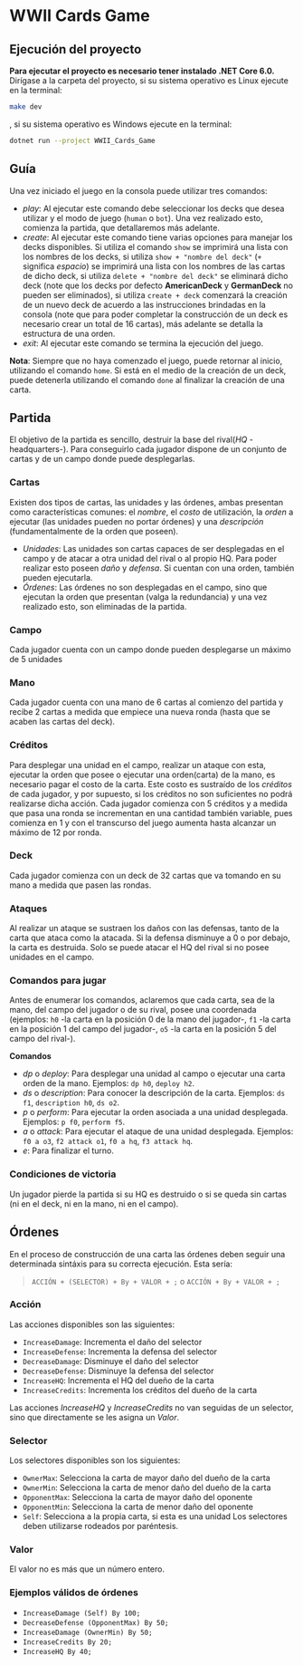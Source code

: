 # WWII Cards Game

## Ejecución del proyecto
**Para ejecutar el proyecto es necesario tener instalado .NET Core 6.0.**
Dirígase a la carpeta del proyecto, si su sistema operativo es Linux ejecute en la terminal:

```bash
make dev
```

, si su sistema operativo es Windows ejecute en la terminal:

```bash
dotnet run --project WWII_Cards_Game
```

## Guía
Una vez iniciado el juego en la consola puede utilizar tres comandos:

- *play*: Al ejecutar este comando debe seleccionar los decks que desea utilizar y el modo de juego (`human` o `bot`). Una vez realizado esto, comienza la partida, que detallaremos más adelante.
- *create*: Al ejecutar este comando tiene varias opciones para manejar los decks disponibles. Si utiliza el comando `show` se imprimirá una lista con los nombres de los decks, si utiliza `show + "nombre del deck"` (`+` significa *espacio*) se imprimirá una lista con los nombres de las cartas de dicho deck, si utiliza `delete + "nombre del deck"` se eliminará dicho deck (note que los decks por defecto **AmericanDeck** y **GermanDeck** no pueden ser eliminados), si utiliza `create + deck` comenzará la creación de un nuevo deck de acuerdo a las instrucciones brindadas en la consola (note que para poder completar la construcción de un deck es necesario crear un total de 16 cartas), más adelante se detalla la estructura de una orden.
- *exit*: Al ejecutar este comando se termina la ejecución del juego.

**Nota**: Siempre que no haya comenzado el juego, puede retornar al inicio, utilizando el comando `home`. Si está en el medio de la creación de un deck, puede detenerla utilizando el comando `done` al finalizar la creación de una carta.

## Partida
El objetivo de la partida es sencillo, destruir la base del rival(*HQ* -headquarters-). Para conseguirlo cada jugador dispone de un conjunto de cartas y de un campo donde puede desplegarlas.

### Cartas
Existen dos tipos de cartas, las unidades y las órdenes, ambas presentan como características comunes: el *nombre*, el *costo* de utilización, la *orden* a ejecutar (las unidades pueden no portar órdenes) y una *descripción* (fundamentalmente de la orden que poseen).
- *Unidades*: Las unidades son cartas capaces de ser desplegadas en el campo y de atacar a otra unidad del rival o al propio HQ. Para poder realizar esto poseen *daño* y *defensa*. Si cuentan con una orden, también pueden ejecutarla.
- *Órdenes*: Las órdenes no son desplegadas en el campo, sino que ejecutan la orden que presentan (valga la redundancia) y una vez realizado esto, son eliminadas de la partida.

### Campo
Cada jugador cuenta con un campo donde pueden desplegarse un máximo de 5 unidades

### Mano
Cada jugador cuenta con una mano de 6 cartas al comienzo del partida y recibe 2 cartas a medida que empiece una nueva ronda (hasta que se acaben las cartas del deck).

### Créditos
Para desplegar una unidad en el campo, realizar un ataque con esta, ejecutar la orden que posee o ejecutar una orden(carta) de la mano, es necesario pagar el costo de la carta. Este costo es sustraído de los *créditos* de cada jugador, y por supuesto, si los créditos no son suficientes no podrá realizarse dicha acción.
Cada jugador comienza con 5 créditos y a medida que pasa una ronda se incrementan en una cantidad también variable, pues comienza en 1 y con el transcurso del juego aumenta hasta alcanzar un máximo de 12 por ronda.

### Deck
Cada jugador comienza con un deck de 32 cartas que va tomando en su mano a medida que pasen las rondas.

### Ataques
Al realizar un ataque se sustraen los daños con las defensas, tanto de la carta que ataca como la atacada. Si la defensa disminuye a 0 o por debajo, la carta es destruida.
Solo se puede atacar el HQ del rival si no posee unidades en el campo.

### Comandos para jugar
Antes de enumerar los comandos, aclaremos que cada carta, sea de la mano, del campo del jugador o de su rival, posee una coordenada (ejemplos: `h0` -la carta en la posición 0 de la mano del jugador-, `f1` -la carta en la posición 1 del campo del jugador-, `o5` -la carta en la posición 5 del campo del rival-).

**Comandos**
- *dp* o *deploy*: Para desplegar una unidad al campo o ejecutar una carta orden de la mano. Ejemplos: `dp h0`, `deploy h2`.
- *ds* o *description*: Para conocer la descripción de la carta. Ejemplos: `ds f1`, `description h0`, `ds o2`.
- *p* o *perform*: Para ejecutar la orden asociada a una unidad desplegada. Ejemplos: `p f0`, `perform f5`.
- *a* o *attack*: Para ejecutar el ataque de una unidad desplegada. Ejemplos: `f0 a o3`, `f2 attack o1`, `f0 a hq`, `f3 attack hq`.
- *e*: Para finalizar el turno.

### Condiciones de victoria
Un jugador pierde la partida si su HQ es destruido o si se queda sin cartas (ni en el deck, ni en la mano, ni en el campo).

## Órdenes
En el proceso de construcción de una carta las órdenes deben seguir una determinada sintáxis para su correcta ejecución. Esta sería:

> `ACCIÓN + (SELECTOR) + By + VALOR + ;` o `ACCIÓN + By + VALOR + ;`

### Acción
Las acciones disponibles son las siguientes:
- `IncreaseDamage`: Incrementa el daño del selector
- `IncreaseDefense`: Incrementa la defensa del selector
- `DecreaseDamage`: Disminuye el daño del selector
- `DecreaseDefense`: Disminuye la defensa del selector
- `IncreaseHQ`: Incrementa el HQ del dueño de la carta
- `IncreaseCredits`: Incrementa los créditos del dueño de la carta

Las acciones *IncreaseHQ* y *IncreaseCredits* no van seguidas de un selector, sino que directamente se les asigna un *Valor*.

### Selector
Los selectores disponibles son los siguientes:
- `OwnerMax`: Selecciona la carta de mayor daño del dueño de la carta
- `OwnerMin`: Selecciona la carta de menor daño del dueño de la carta
- `OpponentMax`: Selecciona la carta de mayor daño del oponente
- `OpponentMin`: Selecciona la carta de menor daño del oponente
- `Self`: Selecciona a la propia carta, si esta es una unidad
Los selectores deben utilizarse rodeados por paréntesis.

### Valor
El valor no es más que un número entero.

### Ejemplos válidos de órdenes

- `IncreaseDamage (Self) By 100;`
- `DecreaseDefense (OpponentMax) By 50;`
- `IncreaseDamage (OwnerMin) By 50;`
- `IncreaseCredits By 20;`
- `IncreaseHQ By 40;`